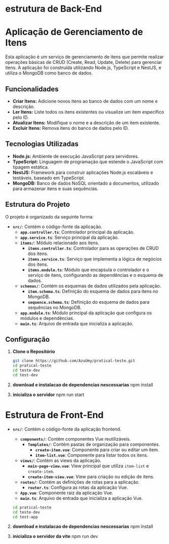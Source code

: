 # estrutura de Back-End

# Aplicação de Gerenciamento de Itens

Esta aplicação é um serviço de gerenciamento de itens que permite realizar operações básicas de CRUD (Create, Read, Update, Delete) para gerenciar itens. A aplicação foi construída utilizando Node.js, TypeScript e NestJS, e utiliza o MongoDB como banco de dados.

## Funcionalidades

- **Criar Itens:** Adicione novos itens ao banco de dados com um nome e descrição.
- **Ler Itens:** Liste todos os itens existentes ou visualize um item específico pelo ID.
- **Atualizar Itens:** Modifique o nome e a descrição de um item existente.
- **Excluir Itens:** Remova itens do banco de dados pelo ID.

## Tecnologias Utilizadas

- **Node.js:** Ambiente de execução JavaScript para servidores.
- **TypeScript:** Linguagem de programação que estende o JavaScript com tipagem estática.
- **NestJS:** Framework para construir aplicações Node.js escaláveis e testáveis, baseado em TypeScript.
- **MongoDB:** Banco de dados NoSQL orientado a documentos, utilizado para armazenar itens e suas sequências.

## Estrutura do Projeto

O projeto é organizado da seguinte forma:

- **`src/`**: Contém o código-fonte da aplicação.
  - **`app.controller.ts`**: Controlador principal da aplicação.
  - **`app.service.ts`**: Serviço principal da aplicação.
  - **`items/`**: Módulo relacionado aos itens.
    - **`items.controller.ts`**: Controlador para as operações de CRUD dos itens.
    - **`items.service.ts`**: Serviço que implementa a lógica de negócios dos itens.
    - **`items.module.ts`**: Módulo que encapsula o controlador e o serviço de itens, configurando as dependências e o esquema de dados.
  - **`schemas/`**: Contém os esquemas de dados utilizados pela aplicação.
    - **`item.schema.ts`**: Definição do esquema de dados para itens no MongoDB.
    - **`sequence.schema.ts`**: Definição do esquema de dados para sequências no MongoDB.
  - **`app.module.ts`**: Módulo principal da aplicação que configura os módulos e dependências.
  - **`main.ts`**: Arquivo de entrada que inicializa a aplicação.

## Configuração

1. **Clone o Repositório**

   ```bash
   git clone https://github.com/AzuUmy/pratical-teste.git
   cd pratical-teste
   cd teste-dev
   cd test-dev
2. **download e instalacao de dependencias nescessarias**
   npm install

3. **inicializa o servidor**
   npm run start

   
# Estrutura de Front-End

- **`src/`**: Contém o código-fonte da aplicação frontend.
  - **`components/`**: Contém componentes Vue reutilizáveis.
    - **`Templates/`**: Contém pastas de organização para componentes.
      - **`create-item.vue`**: Componente para criar ou editar um item.
      - **`item-list.vue`**: Componente para listar todos os itens.
  - **`views/`**: Contém as views da aplicação.
    - **`main-page-view.vue`**: View principal que utiliza `item-list` e `create-item`.
    - **`create-item-view.vue`**: View para criação ou edição de itens.
  - **`routes/`**: Contém as definições de rotas para a aplicação.
    - **`router.ts`**: Configura as rotas da aplicação Vue.
  - **`App.vue`**: Componente raiz da aplicação Vue.
  - **`main.ts`**: Arquivo de entrada que inicializa a aplicação Vue.
 
   ```bash
   cd pratical-teste
   cd teste-dev
   cd test-app
2. **download e instalacao de dependencias nescessarias**
   npm install

3. **inicializa o servidor da vite**
   npm run dev

   
